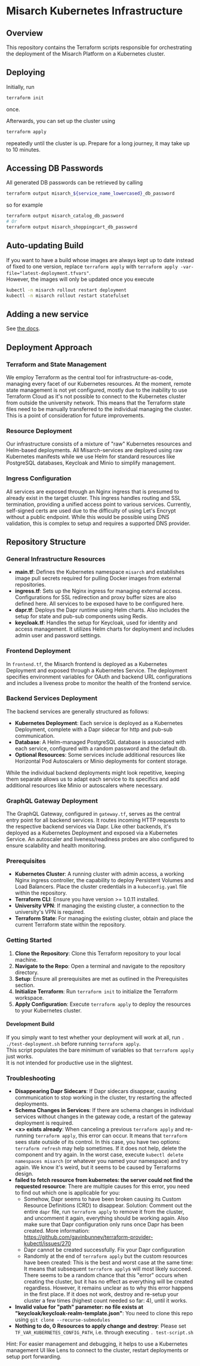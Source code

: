 # Misarch Kubernetes Infrastructure

## Overview

This repository contains the Terraform scripts responsible for orchestrating the deployment of the Misarch Platform on a Kubernetes cluster.

## Deploying

Initially, run
```sh
terraform init
```
once.

Afterwards, you can set up the cluster using
```sh
terraform apply
```
repeatedly until the cluster is up.
Prepare for a long journey, it may take up to 10 minutes.

## Accessing DB Passwords

All generated DB passwords can be retrieved by calling
```sh
terraform output misarch_${service_name_lowercased}_db_password
```
so for example
```sh
terraform output misarch_catalog_db_password
# Or
terraform output misarch_shoppingcart_db_password
```

## Auto-updating Build

If you want to have a build whose images are always kept up to date instead of fixed to one version, replace `terraform apply` with `terraform apply -var-file="latest-deployment.tfvars"`.\
However, the images will only be updated once you execute
```sh
kubectl -n misarch rollout restart deployment
kubectl -n misarch rollout restart statefulset
```

## Adding a new service

See [the docs](https://misarch.github.io/docs/docs/dev-manuals/kubernetes/adding-a-new-service).

## Deployment Approach

### Terraform and State Management

We employ Terraform as the central tool for infrastructure-as-code, managing every facet of our Kubernetes resources. At the moment, remote state management is not yet configured, mostly due to the inability to use Terraform Cloud as it's not possible to connect to the Kubernetes cluster from outside the university network. This means that the Terraform state files need to be manually transferred to the individual managing the cluster. This is a point of consideration for future improvements.

### Resource Deployment

Our infrastructure consists of a mixture of "raw" Kubernetes resources and Helm-based deployments. All Misarch-services are deployed using raw Kubernetes manifests while we use Helm for standard resources like PostgreSQL databases, Keycloak and Minio to simplify management.

### Ingress Configuration

All services are exposed through an Nginx ingress that is presumed to already exist in the target cluster. This ingress handles routing and SSL termination, providing a unified access point to various services. Currently, self-signed certs are used due to the difficulty of using Let's Encrypt without a public endpoint. While this would be possible using DNS validation, this is complex to setup and requires a supported DNS provider.

## Repository Structure

### General Infrastructure Resources

- **main.tf**: Defines the Kubernetes namespace `misarch` and establishes image pull secrets required for pulling Docker images from external repositories.
- **ingress.tf**: Sets up the Nginx ingress for managing external access. Configurations for SSL redirection and proxy buffer sizes are also defined here. All services to be exposed have to be configured here.
- **dapr.tf**: Deploys the Dapr runtime using Helm charts. Also includes the setup for state and pub-sub components using Redis.
- **keycloak.tf**: Handles the setup for Keycloak, used for identity and access management. It utilizes Helm charts for deployment and includes admin user and password settings.

### Frontend Deployment

In `frontend.tf`, the Misarch frontend is deployed as a Kubernetes Deployment and exposed through a Kubernetes Service. The deployment specifies environment variables for OAuth and backend URL configurations and includes a liveness probe to monitor the health of the frontend service.

### Backend Services Deployment

The backend services are generally structured as follows:

- **Kubernetes Deployment**: Each service is deployed as a Kubernetes Deployment, complete with a Dapr sidecar for http and pub-sub communication.
- **Database**: A Helm-managed PostgreSQL database is associated with each service, configured with a random password and the default db.
- **Optional Resources**: Some services include additional resources like Horizontal Pod Autoscalers or Minio deployments for content storage.

While the individual backend deployments might look repetitive, keeping them separate allows us to adapt each service to its specifics and add additional resources like Minio or autoscalers where necessary.

### GraphQL Gateway Deployment

The GraphQL Gateway, configured in `gateway.tf`, serves as the central entry point for all backend services. It routes incoming HTTP requests to the respective backend services via Dapr. Like other backends, it's deployed as a Kubernetes Deployment and exposed via a Kubernetes Service. An autoscaler and liveness/readiness probes are also configured to ensure scalability and health monitoring.

### Prerequisites

- **Kubernetes Cluster**: A running cluster with admin access, a working Nginx ingress controller, the capability to deploy Persistent Volumes and Load Balancers. Place the cluster credentials in a `kubeconfig.yaml` file within the repository.
- **Terraform CLI**: Ensure you have version >= 1.0.11 installed.
- **University VPN**: If managing the existing cluster, a connection to the university's VPN is required.
- **Terraform State**: For managing the existing cluster, obtain and place the current Terraform state within the repository.

### Getting Started

1. **Clone the Repository**: Clone this Terraform repository to your local machine.
2. **Navigate to the Repo**: Open a terminal and navigate to the repository directory.
3. **Setup**: Ensure all prerequisites are met as outlined in the Prerequisites section.
4. **Initialize Terraform**: Run `terraform init` to initialize the Terraform workspace.
5. **Apply Configuration**: Execute `terraform apply` to deploy the resources to your Kubernetes cluster.

#### Development Build

If you simply want to test whether your deployment will work at all, run `. ./test-deployment.sh` before running `terraform apply`.\
This script populates the bare minimum of variables so that `terraform apply` just works.\
It is not intended for productive use in the slightest.

### Troubleshooting

- **Disappearing Dapr Sidecars**: If Dapr sidecars disappear, causing communication to stop working in the cluster, try restarting the affected deployments.
- **Schema Changes in Services**: If there are schema changes in individual services without changes in the gateway code, a restart of the gateway deployment is required.
- **\<x\> exists already**: When canceling a previous `terraform apply` and re-running `terraform apply`, this error can occur. It means that `terraform` sees state outside of its control. In this case, you have two options: `terraform refresh` may help sometimes. If it does not help, delete the component and try again. In the worst case, execute `kubectl delete namespaces misarch` (or whatever you named your namespace) and try again. We know it's weird, but it seems to be caused by Terraforms design.
- **failed to fetch resource from kubernetes: the server could not find the requested resource**: There are multiple causes for this error, you need to find out which one is applicable for you:
    - Somehow, Dapr seems to have been broken causing its Custom Resource Definitions (CRD) to disappear. Solution: Comment out the entire `dapr` file, run `terraform apply` to remove it from the cluster, and uncomment it again, everything should be working again. Also make sure that Dapr configuration only runs once Dapr has been created. More information: https://github.com/gavinbunney/terraform-provider-kubectl/issues/270
    - Dapr cannot be created successfully. Fix your Dapr configuration
    - Randomly at the end of `terraform apply` but the custom resources have been created: This is the best and worst case at the same time: It means that subsequent `terraform apply`s will most likely succeed. There seems to be a random chance that this "error" occurs when creating the cluster, but it has no effect as everything will be created regardless. However, it remains unclear as to why this error happens in the first place. If it does not work, destroy and re-setup your cluster a few times (highest count needed so far: 4), until it works.
- **Invalid value for "path" parameter: no file exists at "keycloak/keycloak-realm-template.json"**: You need to clone this repo using `git clone --recurse-submodules`
- **Nothing to do, 0 Resources to apply change and destroy**: Please set `TF_VAR_KUBERNETES_CONFIG_PATH`, i.e. through executing `. test-script.sh`

Hint: For easier management and debugging, it helps to use a Kubernetes management UI like Lens to connect to the cluster, restart deployments or setup port forwarding.
